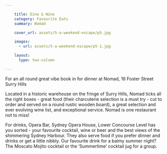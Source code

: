 ```yaml
---

    title: Dine & Wine
    category: Favourite Eats
    summary: Nomad

    cover_url: assets/5-a-weekend-escape/p5.jpg

    images:
      - url: assets/5-a-weekend-escape/p5-1.jpg

    layout:
      type: two-column

---
```


For an all round great vibe book in for dinner at Nomad, 16 Foster Street Surry Hills

Located in a historic warehouse on the fringe of Surry Hills, Nomad ticks all the right boxes - great food (their charcuterie selection is a must try - cut to order and served on a round rustic wooden board), a great selection and ever evolving wine list, and exceptional service. Nomad is one restaurant not to miss!

For drinks, Opera Bar, Sydney Opera House, Lower Concourse Level has you sorted - your favourite cocktail, wine or beer and the best views of the shimmering Sydney Harbour. They also serve food if you prefer dinner and drinks or get a little nibbly. Our favourite drink for a balmy summer night? The Moscato Mojito cocktail or the ‘Summertime’ cocktail jug for a group.

<img data-media-id="images:1" src="../assets/5-a-weekend-escape/p5-1.jpg" alt="">
